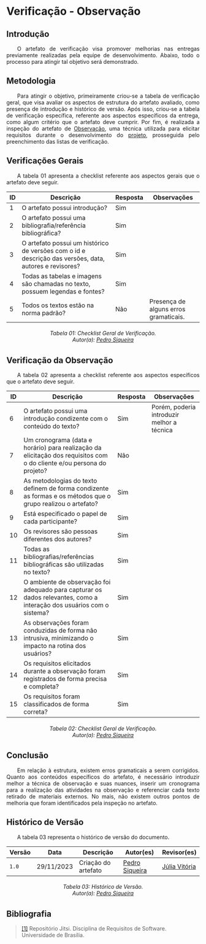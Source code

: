 # **Verificação - Observação**

## **Introdução**

<p align="justify">
&emsp;&emsp;O artefato de verificação visa promover melhorias nas entregas previamente realizadas pela equipe de desenvolvimento. Abaixo, todo o processo para atingir tal objetivo será demonstrado.
</p>

## **Metodologia**

<p align="justify">
&emsp;&emsp;Para atingir o objetivo, primeiramente criou-se a tabela de verificação geral, que visa avaliar os aspectos de estrutura do artefato avaliado, como presença de introdução e histórico de versão. Após isso, criou-se a tabela de verificação específica, referente aos aspectos específicos da entrega, como algum critério que o artefato deve cumprir. Por fim, é realizada a inspeção do artefato de <a href="https://requisitos-de-software.github.io/2023.2-Jitsi/Elicitacao/tecnicas/observacao/">Observação</a>, uma técnica utilizada para elicitar requisitos durante o desenvolvimento do <a href="https://requisitos-de-software.github.io/2023.2-Jitsi/">projeto</a>, prosseguida pelo preenchimento das listas de verificação.
</p>

## **Verificações Gerais**

<p align="justify">
&emsp;&emsp;A tabela 01 apresenta a checklist referente aos aspectos gerais que o artefato deve seguir.
</p>

|ID|Descrição|Resposta|Observações|
|----|----|-----|-----|
| 1 | O artefato possui introdução? | Sim |  |
| 2 | O artefato possui uma bibliografia/referência bibliográfica?  | Sim | |
| 3 | O artefato possui um histórico de versões com o id e descrição das versões, data, autores e revisores? | Sim |  |
| 4 | Todas as tabelas e imagens são chamadas no texto, possuem legendas e fontes? | Sim | |
| 5 |  Todos os textos estão na norma padrão? | Não | Presença de alguns erros gramaticais. |

<h6 align="center"> Tabela 01: Checklist Geral de Verificação.
<br> Autor(a): <a href="https://github.com/PedroSiq">Pedro Siqueira</a></h6>


## **Verificação da Observação**

<p align="justify">
&emsp;&emsp;A tabela 02 apresenta a checklist referente aos aspectos específicos que o artefato deve seguir.
</p>

|ID|Descrição|Resposta|Observações|
|----|----|-----|-----|
| 6 | O artefato possui uma introdução condizente com o conteúdo do texto?| Sim | Porém, poderia introduzir melhor a técnica |
| 7 | Um cronograma (data e horário) para realização da elicitação dos requisitos com o do cliente e/ou persona do projeto?| Não | |
| 8 | As metodologias do texto definem de forma condizente as formas e os métodos que o grupo realizou o artefato?| Sim | |
| 9 | Está especificado o papel de cada participante?| Sim | |
| 10 | Os revisores são pessoas diferentes dos autores?| Sim | |
| 11 | Todas as bibliografias/referências bibliográficas são utilizadas no texto?| Sim | |
| 12 | O ambiente de observação foi adequado para capturar os dados relevantes, como a interação dos usuários com o sistema?| Sim | |
| 13 | As observações foram conduzidas de forma não intrusiva, minimizando o impacto na rotina dos usuários?| Sim | |
| 14 | Os requisitos elicitados durante a observação foram registrados de forma precisa e completa?| Sim | |
| 15 | Os requisitos foram classificados de forma correta?| Sim | |

<h6 align="center"> Tabela 02: Checklist Geral de Verificação.
<br> Autor(a): <a href="https://github.com/PedroSiq">Pedro Siqueira</a></h6>

## **Conclusão**

<p align="justify">
&emsp;&emsp;Em relação à estrutura, existem erros gramaticais a serem corrigidos. Quanto aos conteúdos específicos do artefato, é necessário introduzir melhor a técnica de observação e suas nuances, inserir um cronograma para a realização das atividades na observação e referenciar cada texto retirado de materiais externos. No mais, não existem outros pontos de melhoria que foram identificados pela inspeção no artefato.
</p>

## **Histórico de Versão**

<p align="justify">
&emsp;&emsp;A tabela 03 representa o histórico de versão do documento.
</p>

| Versão | Data | Descrição | Autor(es) | Revisor(es) |
| ------ | ---- | --------- | --------- | ---------- |
| `1.0`  | 29/11/2023 | Criação do artefato| [Pedro Siqueira](https://github.com/catlenc) | [Júlia Vitória](https://github.com/Juhvitoria4)|
<h6 align = "center"> Tabela 03: Histórico de Versão.
<br> Autor(a): <a href="https://github.com/PedroSiq">Pedro Siqueira</a></h6>

## **Bibliografia**

> <a href="https://requisitos-de-software.github.io/2023.2-Jitsi">[1]</a> Repositório Jitsi. Disciplina de Requisitos de Software. Universidade de Brasília.
